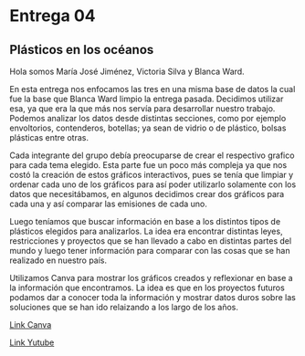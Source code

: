 # Entrega 04
## Plásticos en los océanos 

Hola somos María José Jiménez, Victoria Silva y Blanca Ward.

En esta entrega nos enfocamos las tres en una misma base de datos la cual fue la base que Blanca Ward limpio la entrega pasada. Decidimos utilizar esa, ya que era la que más nos servía para desarrollar nuestro trabajo. Podemos analizar los datos desde distintas secciones, como por ejemplo envoltorios, contenderos, botellas; ya sean de vidrio o de plástico, bolsas plásticas entre otras.

Cada integrante del grupo debía preocuparse de crear el respectivo grafico para cada tema elegido. Esta parte fue un poco más compleja ya que nos costó la creación de estos gráficos interactivos, pues se tenía que limpiar y ordenar cada uno de los gráficos para así poder utilizarlo solamente con los datos que necesitábamos, en algunos decidimos crear dos gráficos para cada una y así comparar las emisiones de cada uno.

Luego teníamos que buscar información en base a los distintos tipos de plásticos elegidos para analizarlos. La idea era encontrar distintas leyes, restricciones y proyectos que se han llevado a cabo en distintas partes del mundo y luego tener información para comparar con las cosas que se han realizado en nuestro país. 

Utilizamos Canva para mostrar los gráficos creados y reflexionar en base a la información que encontramos. La idea es que en los proyectos futuros podamos dar a conocer toda la información y mostrar datos duros sobre las soluciones que se han ido relaizando a los largo de los años.

[Link Canva](https://www.canva.com/design/DAGWj13Cras/sEe_QsJbV8Azc9uiCBF-fQ/edit)

[Link Yutube](https://youtu.be/fpvpmOCpkJM)

